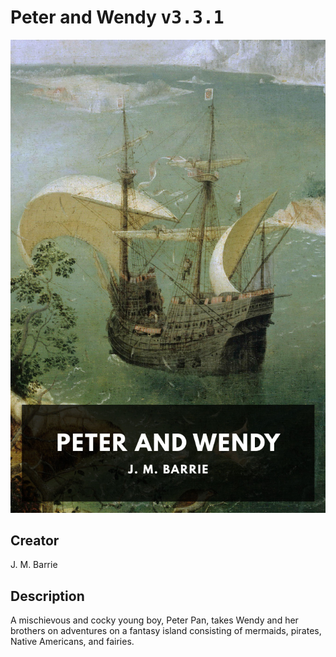 
# Peter and Wendy <kbd>v3.3.1</kbd>

<center>
  <img src="./cover-1024.jpg"/>
</center>

## Creator
J. M. Barrie

## Description
A mischievous and cocky young boy, Peter Pan, takes Wendy and her brothers on adventures on a fantasy island consisting of mermaids, pirates, Native Americans, and fairies.
